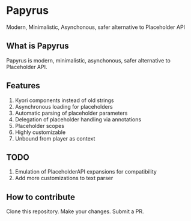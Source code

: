 # Papyrus
Modern, Minimalistic, Asynchonous, safer alternative to Placeholder API

## What is Papyrus
Papyrus is modern, minimalistic, asynchonous, safer alternative to Placeholder API.

## Features
1. Kyori components instead of old strings
2. Asynchronous loading for placeholders
3. Automatic parsing of placeholder parameters
4. Delegation of placeholder handling via annotations
5. Placeholder scopes
6. Highly customizable
7. Unbound from player as context 

## TODO
1. Emulation of PlaceholderAPI expansions for compatibility
2. Add more customizations to text parser

## How to contribute
Clone this repository. Make your changes. Submit a PR.